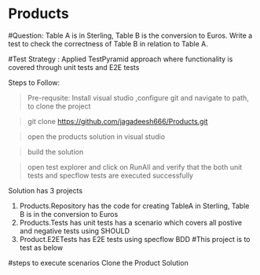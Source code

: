 # Products

#Question:
Table A is in Sterling, Table B is the conversion to Euros. Write a test to check the correctness of Table B in relation to Table A. 

#Test Strategy : Applied TestPyramid approach where functionality is covered through unit tests and E2E tests


Steps to Follow:

>Pre-requsite: Install visual studio ,configure git and navigate to path, to clone the project

>git clone https://github.com/jagadeesh666/Products.git

>open the products solution in visual studio

>build the solution

>open test explorer and click on RunAll and verify that the both unit tests and specflow tests are executed successfully

Solution has 3 projects 
1) Products.Repository has the code for creating TableA in Sterling, Table B is in the conversion to Euros
2) Products.Tests has unit tests has a scenario which covers all postive and negative tests using SHOULD
3) Product.E2ETests has E2E tests using specflow BDD
#This project is to test as below 

#steps to execute scenarios
Clone the Product Solution
